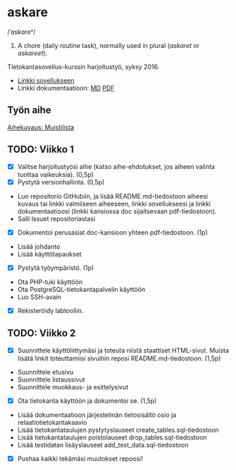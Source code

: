 # askare
/ˈɑskɑreˣ/

1. A chore (daily routine task), normally used in plural (*askaret* or *askareet*).

Tietokantasovellus-kurssin harjoitustyö, syksy 2016.

* [Linkki sovellukseen](https://milo.users.cs.helsinki.fi/askare/)
* Linkki dokumentaatioon: [MD](https://github.com/lopossumi/askare-tsoha/blob/master/doc/askare_dokumentaatio.md) [PDF](https://github.com/lopossumi/askare-tsoha/blob/master/doc/askare_dokumentaatio.md.pdf)

## Työn aihe

[Aihekuvaus: Muistilista](http://advancedkittenry.github.io/suunnittelu_ja_tyoymparisto/aiheet/Muistilista.html)

## TODO: Viikko 1

- [x] Valitse harjoitustyösi aihe (katso aihe-ehdotukset, jos aiheen valinta tuottaa vaikeuksia). (0,5p)
- [x] Pystytä versionhallinta. (0,5p)
* Luo repositorio GitHubiin, ja lisää README.md-tiedostoon aiheesi kuvaus tai linkki valmiiseen aiheeseen, linkki sovellukseesi ja linkki dokumentaatioosi (linkki kansiossa doc sijaitsevaan pdf-tiedostoon).
* Salli Issuet repositoriastasi
- [x] Dokumentoi perusasiat doc-kansioon yhteen pdf-tiedostoon. (1p)
* Lisää johdanto
* Lisää käyttötapaukset
- [x] Pystytä työympäristö. (1p)
* Ota PHP-tuki käyttöön
* Ota PostgreSQL-tietokantapalvelin käyttöön
* Luo SSH-avain
- [x] Rekisteröidy labtooliin.

## TODO: Viikko 2

- [x] Suunnittele käyttöliittymäsi ja toteuta niistä staattiset HTML-sivut. Muista lisätä linkit toteuttamiisi sivuihin reposi README.md-tiedostoon. (1,5p)
* Suunnittele etusivu
* Suunnittele listaussivut
* Suunnittele muokkaus- ja esittelysivut
- [x] Ota tietokanta käyttöön ja dokumentoi se. (1,5p)
* Lisää dokumentaatioon järjestelmän tietosisältö osio ja relaatiotietokantakaavio
* Lisää tietokantataulujen pystytyslauseet create_tables.sql-tiedostoon
* Lisää tietokantataulujen poistolauseet drop_tables.sql-tiedostoon
* Lisää testidatan lisäyslauseet add_test_data.sql-tiedostoon
- [x] Pushaa kaikki tekämäsi muutokset repoosi!
